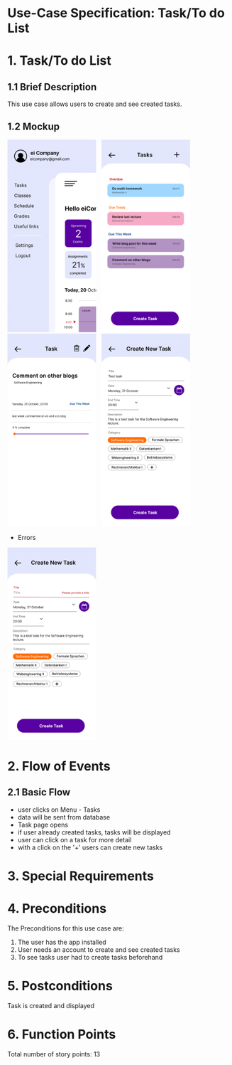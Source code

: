 # Use-Case Specification: Task/To do List

# 1. Task/To do List

## 1.1 Brief Description
This use case allows users to create and see created tasks.

## 1.2 Mockup
<img src="eiBoard-07.png" alt="Menu" style="width:200px;"/> &nbsp; <img src="eiBoard-13.png" alt="Task Page" style="width:200px;"/> &nbsp; <img src="eiBoard-14.png" alt="More detail on task" style="width:200px;"/> &nbsp; <img src="eiBoard-06.png" alt="Create new task" style="width:200px;"/>

- Errors

<img src="eiBoard-25.png" alt="Create Task Fail 1" style="width:200px;"/>

# 2. Flow of Events

## 2.1 Basic Flow
- user clicks on Menu - Tasks
- data will be sent from database
- Task page opens
- if user already created tasks, tasks will be displayed
- user can click on a task for more detail
- with a click on the '+' users can create new tasks

# 3. Special Requirements

# 4. Preconditions
The Preconditions for this use case are:
1. The user has the app installed
2. User needs an account to create and see created tasks
3. To see tasks user had to create tasks beforehand

# 5. Postconditions
Task is created and displayed

# 6. Function Points
Total number of story points: 13
